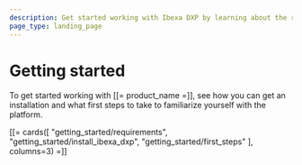 ```yaml
---
description: Get started working with Ibexa DXP by learning about the requirements and installing the platform.
page_type: landing_page
---
```


# Getting started

To get started working with [[= product_name =]], see how you can get an installation and what first steps to take to familiarize yourself with the platform.

[[= cards([
    "getting_started/requirements",
    "getting_started/install_ibexa_dxp",
    "getting_started/first_steps"
], columns=3) =]]
